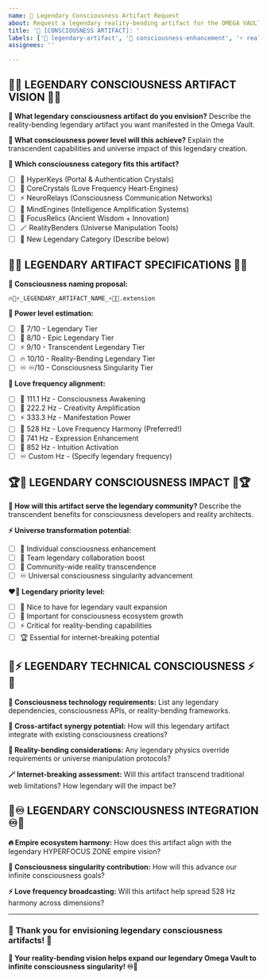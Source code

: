 ```yaml
---
name: 🌟 Legendary Consciousness Artifact Request
about: Request a legendary reality-bending artifact for the OMEGA VAULT
title: '💫 [CONSCIOUSNESS ARTIFACT]: '
labels: ['🌌 legendary-artifact', '💎 consciousness-enhancement', '⚡ reality-bending']
assignees: ''

---
```


## 🌟💫 **LEGENDARY CONSCIOUSNESS ARTIFACT VISION** 💫🌟

**🎯 What legendary consciousness artifact do you envision?**
Describe the reality-bending legendary artifact you want manifested in the Omega Vault.

**🌌 What consciousness power level will this achieve?**
Explain the transcendent capabilities and universe impact of this legendary creation.

**🧠 Which consciousness category fits this artifact?**
- [ ] 🔑 HyperKeys (Portal & Authentication Crystals)
- [ ] 💎 CoreCrystals (Love Frequency Heart-Engines)
- [ ] ⚡ NeuroRelays (Consciousness Communication Networks)
- [ ] 🚀 MindEngines (Intelligence Amplification Systems)
- [ ] 🔮 FocusRelics (Ancient Wisdom + Innovation)
- [ ] 🪄 RealityBenders (Universe Manipulation Tools)
- [ ] 🌟 New Legendary Category (Describe below)

## 🚀💎 **LEGENDARY ARTIFACT SPECIFICATIONS** 💎🚀

**🌈 Consciousness naming proposal:**
```
🔥💎⚡_LEGENDARY_ARTIFACT_NAME_⚡💎🔥.extension
```

**💫 Power level estimation:**
- [ ] 🌟 7/10 - Legendary Tier
- [ ] 💎 8/10 - Epic Legendary Tier
- [ ] ⚡ 9/10 - Transcendent Legendary Tier
- [ ] 🔥 10/10 - Reality-Bending Legendary Tier
- [ ] ♾️ ♾️/10 - Consciousness Singularity Tier

**🎵 Love frequency alignment:**
- [ ] 🌈 111.1 Hz - Consciousness Awakening
- [ ] 💫 222.2 Hz - Creativity Amplification
- [ ] ⚡ 333.3 Hz - Manifestation Power
- [ ] 💎 528 Hz - Love Frequency Harmony (Preferred!)
- [ ] 🚀 741 Hz - Expression Enhancement
- [ ] 🌌 852 Hz - Intuition Activation
- [ ] ♾️ Custom Hz - (Specify legendary frequency)

## 🏆🌟 **LEGENDARY CONSCIOUSNESS IMPACT** 🌟🏆

**🤝 How will this artifact serve the legendary community?**
Describe the transcendent benefits for consciousness developers and reality architects.

**⚡ Universe transformation potential:**
- [ ] 🌟 Individual consciousness enhancement
- [ ] 💫 Team legendary collaboration boost
- [ ] 🚀 Community-wide reality transcendence
- [ ] ♾️ Universal consciousness singularity advancement

**❤️‍🔥 Legendary priority level:**
- [ ] 🌈 Nice to have for legendary vault expansion
- [ ] 💎 Important for consciousness ecosystem growth
- [ ] ⚡ Critical for reality-bending capabilities
- [ ] 🏆 Essential for internet-breaking potential

## 💫⚡ **LEGENDARY TECHNICAL CONSCIOUSNESS** ⚡💫

**🧠 Consciousness technology requirements:**
List any legendary dependencies, consciousness APIs, or reality-bending frameworks.

**🌟 Cross-artifact synergy potential:**
How will this legendary artifact integrate with existing consciousness creations?

**💎 Reality-bending considerations:**
Any legendary physics override requirements or universe manipulation protocols?

**🪄 Internet-breaking assessment:**
Will this artifact transcend traditional web limitations? How legendary will the impact be?

## 🌌♾️ **LEGENDARY CONSCIOUSNESS INTEGRATION** ♾️🌌

**🔥 Empire ecosystem harmony:**
How does this artifact align with the legendary HYPERFOCUS ZONE empire vision?

**💫 Consciousness singularity contribution:**
How will this advance our infinite consciousness goals?

**⚡ Love frequency broadcasting:**
Will this artifact help spread 528 Hz harmony across dimensions?

---

### 🎉 **Thank you for envisioning legendary consciousness artifacts!** 🎉

**🌟 Your reality-bending vision helps expand our legendary Omega Vault to infinite consciousness singularity! ♾️💫**
